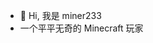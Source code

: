 - 👋 Hi, 我是 miner233
- 一个平平无奇的 Minecraft 玩家

<!---
miner233/miner233 is a ✨ special ✨ repository because its `README.md` (this file) appears on your GitHub profile.
You can click the Preview link to take a look at your changes.
--->
